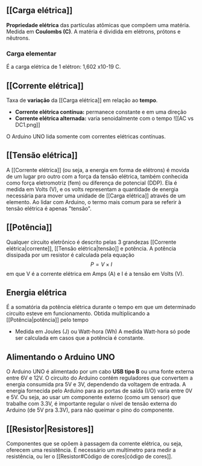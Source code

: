 ## [[Carga elétrica]]
**Propriedade elétrica** das partículas atômicas que compõem uma matéria. Medida em **Coulombs (C)**.
A matéria é dividida em elétrons, prótons e nêutrons.
### Carga elementar
É a carga elétrica de 1 elétron: 1,602 x10-19 C.
## [[Corrente elétrica]]
Taxa de **variação** da [[Carga elétrica]] em relação ao **tempo**.
- **Corrente elétrica contínua:** permanece constante e em uma direção
- **Corrente elétrica alternada:** varia senoidalmente com o tempo
![[AC vs DC1.png]]

O Arduino UNO lida somente com correntes elétricas contínuas.
## [[Tensão elétrica]]
A [[Corrente elétrica]] (ou seja, a energia em forma de elétrons) é movida de um lugar pro outro com a força da tensão elétrica, também conhecida como força eletromotriz (fem) ou diferença de potencial (DDP).
Ela é medida em Volts (V), e os volts representam a quantidade de energia necessária para mover uma unidade de [[Carga elétrica]] através de um elemento.
Ao lidar com Arduino, o termo mais comum para se referir à tensão elétrica é apenas "tensão".
## [[Potência]]
Qualquer circuito eletrônico é descrito pelas 3 grandezas [[Corrente elétrica|corrente]], [[Tensão elétrica|tensão]] e potência.
A potência dissipada por um resistor é calculada pela equação 
$$ P = V \times I $$ em que V é a corrente elétrica em Amps (A) e I é a tensão em Volts (V).
## Energia elétrica
É a somatória da potência elétrica durante o tempo em que um determinado circuito esteve em funcionamento. Obtida multiplicando a [[Potência|potência]] pelo tempo
- Medida em Joules (J) ou Watt-hora (Wh)
	A medida Watt-hora só pode ser calculada em casos que a potência é constante.
## Alimentando o Arduino UNO
O Arduino UNO é alimentado por um cabo **USB tipo B** ou uma fonte externa entre 6V e 12V. O circuito do Arduino contém reguladores que convertem a energia consumida pra 5V e 3V, dependendo da voltagem de entrada. A energia fornecida pelo Arduino para as portas de saída (I/O) varia entre 0V e 5V.
Ou seja, ao usar um componente externo (como um sensor) que trabalhe com 3.3V, é importante regular o nível de tensão externa do Arduino (de 5V pra 3.3V), para não queimar o pino do componente.
## [[Resistor|Resistores]]
Componentes que se opõem à passagem da corrente elétrica, ou seja, oferecem uma resistência.
É necessário um multímetro para medir a resistência, ou ler o [[Resistor#Código de cores|código de cores]].
